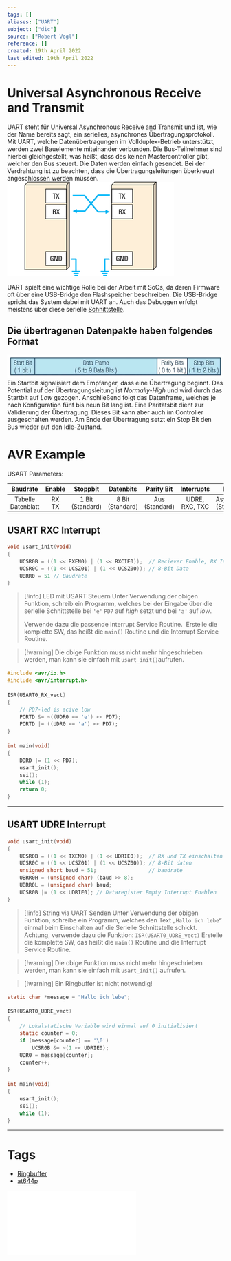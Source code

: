 ```yaml
---
tags: []
aliases: ["UART"]
subject: ["dic"]
source: ["Robert Vogl"]
reference: []
created: 19th April 2022
last_edited: 19th April 2022
---
```


# Universal Asynchronous Receive and Transmit

UART steht für Universal Asynchronous Receive and Transmit und ist, wie der Name bereits sagt, ein serielles, asynchrones Übertragungsprotokoll.
Mit UART, welche Datenübertragungen im Vollduplex-Betrieb unterstützt, werden zwei Bauelemente miteinander verbunden.
Die Bus-Teilnehmer sind hierbei gleichgestellt, was heißt, dass des keinen Mastercontroller gibt, welcher den Bus steuert.
Die Daten werden einfach gesendet. Bei der Verdrahtung ist zu beachten, dass die Übertragungsleitungen überkreuzt angeschlossen werden müssen.
![UART_Wiring](assets/UART_Wiring.png)

UART spielt eine wichtige Rolle bei der Arbeit mit SoCs, da deren Firmware oft über eine USB-Bridge den Flashspeicher beschreiben. Die USB-Bridge spricht das System dabei mit UART an. Auch das Debuggen erfolgt meistens über diese serielle [Schnittstelle](%7BMOC%7D%20Schnittstellen.md).

## Die übertragenen Datenpakte haben folgendes Format
![UART_Frame](assets/UART_Frame.png)
Ein Startbit signalisiert dem Empfänger, dass eine Übertragung beginnt. Das Potential auf der Übertragungsleitung ist _Normally-High_ und wird durch das Startbit auf _Low_ gezogen. Anschließend folgt das Datenframe, welches je nach Konfiguration fünf bis neun Bit lang ist. Eine Paritätsbit dient zur Validierung der Übertragung. Dieses Bit kann aber auch im Controller ausgeschalten werden. Am Ende der Übertragung setzt ein Stop Bit den Bus wieder auf den Idle-Zustand.

# AVR Example

USART Parameters:

|       Baudrate        |  Enable  |       Stoppbit        |       Datenbits       |     Parity Bit      |   Interrupts   |           Mode            |
|:---------------------:|:--------:|:---------------------:|:---------------------:|:-------------------:|:--------------:|:-------------------------:|
| Tabelle<br>Datenblatt | RX<br>TX | 1 Bit <br> (Standard) | 8 Bit <br> (Standard) | Aus <br> (Standard) | UDRE, RXC, TXC | Asynchron <br> (Standard) |

## USART RXC Interrupt
```c
void usart_init(void)
{
	UCSR0B = ((1 << RXEN0) | (1 << RXCIE0));  // Reciever Enable, RX Interrupt Enable
	UCSR0C = ((1 << UCSZ01) | (1 << UCSZ00)); // 8-Bit Data
	UBRR0 = 51 // Baudrate
}
```

> [!info] LED mit USART Steuern
> Unter Verwendung der obigen Funktion, schreib ein Programm,
> welches bei der Eingabe über die serielle Schnittstelle bei `'e'` `PD7` auf *high* setzt und bei `'a'` auf *low*.
> 
> Verwende dazu die passende Interrupt Service Routine.
> Erstelle die komplette SW, das heißt die `main()` Routine und die Interrupt Service Routine.

> [!warning] Die obige Funktion muss nicht mehr hingeschrieben werden, man kann sie einfach mit `usart_init()`aufrufen.

```c
#include <avr/io.h>
#include <avr/interrupt.h>

ISR(USART0_RX_vect)
{
	// PD7-led is acive low
	PORTD &= ~((UDR0 == 'e') << PD7);
	PORTD |= ((UDR0 == 'a') << PD7);
}

int main(void)
{
	DDRD |= (1 << PD7);
	usart_init();
	sei();
	while (1);
	return 0;
}
```

---

## USART UDRE Interrupt

```c
void usart_init(void)
{
	UCSR0B = ((1 << TXEN0) | (1 << UDRIE0));  // RX und TX einschalten
	UCSR0C = ((1 << UCSZ01) | (1 << UCSZ00)); // 8-Bit daten
	unsigned short baud = 51;                 // baudrate
	UBRR0H = (unsigned char) (baud >> 8);
	UBRR0L = (unsigned char) baud;
	UCSR0B |= (1 << UDRIE0); // Dataregister Empty Interrupt Enablen
}
```

> [!info] String via UART Senden
> Unter Verwendung der obigen Funktion, schreibe ein Programm, welches den Text `„Hallo ich lebe“` einmal beim Einschalten auf die Serielle
> Schnittstelle schickt.
> Achtung, verwende dazu die Funktion: `ISR(USART0_UDRE_vect)`
> Erstelle die komplette SW, das heißt die `main()` Routine und die Interrupt Service Routine.

> [!warning] Die obige Funktion muss nicht mehr hingeschrieben werden, man kann sie einfach mit `usart_init()` aufrufen.

> [!warning] Ein Ringbuffer ist nicht notwendig!

```c
static char *message = "Hallo ich lebe";

ISR(USART0_UDRE_vect)
{
	// Lokalstatische Variable wird einmal auf 0 initialisiert
	static counter = 0;
	if (message[counter] == '\0')
		UCSR0B &= ~(1 << UDRIE0);
	UDR0 = message[counter];
	counter++;
}

int main(void)
{
	usart_init();
	sei();
	while (1);
}
```

---
# Tags

- [Ringbuffer](Ringbuffer.md)
- [at644p](AVR%20ATmega644p.md)

![at644p](at644p.pdf)
